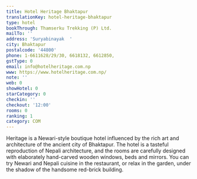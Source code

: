 ```yaml
---
title: Hotel Heritage Bhaktapur
translationKey: hotel-heritage-bhaktapur
type: hotel
bookThrough: Thamserku Trekking (P) Ltd.
mailTo: ''
address: 'Suryabinayak  '
city: Bhaktapur
postalcode: '44800'
phone: 1-6611628/29/30, 6618132, 6612850,
gstType: 0
email: info@hotelheritage.com.np
www: https://www.hotelheritage.com.np/
note: ''
web: 0
showHotel: 0
starCategory: 0
checkin: ''
checkout: '12:00'
rooms: 0
ranking: 1
category: COM
---
```


Heritage is a Newari-style boutique hotel influenced by the rich art and architecture of the ancient city of Bhaktapur. The hotel is a tasteful reproduction of Nepali architecture, and the rooms are carefully designed with elaborately hand-carved wooden windows, beds and mirrors. You can try Newari and Nepali cuisine in the restaurant, or relax in the garden, under the shadow of the handsome red-brick building.